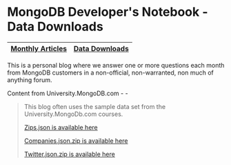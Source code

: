 MongoDB Developer's Notebook - Data Downloads
===================

| **[Monthly Articles](https://github.com/farrell0/MongoDB-Developers-Notebook/blob/master/README.md)**| **[Data Downloads](https://github.com/farrell0/MongoDB-Developers-Notebook/blob/master/data_download/README.md)** |
|--------------------------------|-----------------|
This is a personal blog where we answer one or more questions each month from MongoDB customers in a non-official, non-warranted, non much of anything forum.

Content from University.MongoDB.com - -

>This blog often uses the sample data set from the University.MongoDb.com courses.
>
>[Zips.json is available here](https://raw.githubusercontent.com/farrell0/MongoDB-Developers-Notebook/master/data_download/zips.json)
>
>[Companies.json.zip is available here](https://raw.githubusercontent.com/farrell0/MongoDB-Developers-Notebook/master/data_download/companies.json.zip)
>
>[Twitter.json.zip is available here](https://raw.githubusercontent.com/farrell0/MongoDB-Developers-Notebook/master/data_download/twitter.json.zip)
